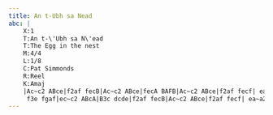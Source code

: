 ```yaml
---
title: An t-Ubh sa Nead
abc: |
    X:1
    T:An t-\'Ubh sa N\'ead
    T:The Egg in the nest
    M:4/4
    L:1/8
    C:Pat Simmonds
    R:Reel
    K:Amaj
    |Ac~c2 ABce|f2af fecB|Ac~c2 ABce|fecA BAFB|Ac~c2 ABce|f2af fecf| ea~a2 fa~a2|fecB A4:|
     f3e fgaf|ec~c2 ABcA|B3c dcde|f2af fecB|Ac~c2 ABce|f2af fecf| ea~a2 fa~a2|fecB A4:|
---
```

